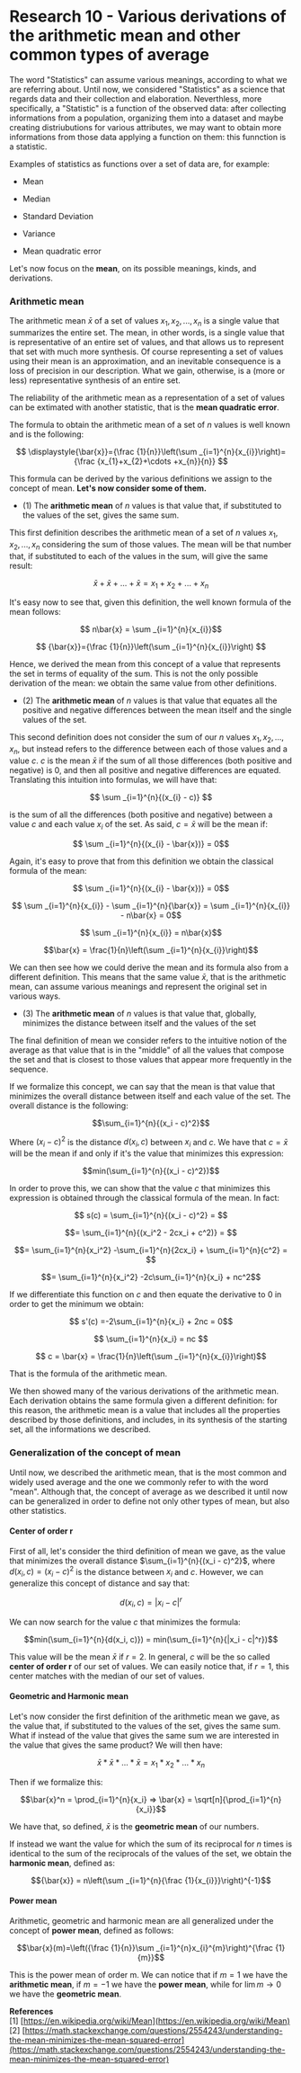 <script type="text/javascript" id="MathJax-script" async
  src="https://cdn.jsdelivr.net/npm/mathjax@3/es5/tex-mml-chtml.js">
</script>
<script>
  MathJax = {
    tex: {
      inlineMath: [['$', '$']]
    }
  };
</script>

# Research 10 - Various derivations of the arithmetic mean and other common types of average

The word "Statistics" can assume various meanings, according to what we are referring about. Until now, we considered "Statistics" as a science that regards data and their collection and elaboration. Neverthless, more specifically, a "Statistic" is a function of the observed data: after collecting informations from a population, organizing them into a dataset and maybe creating distriubutions for various attributes, we may want to obtain more informations from those data applying a function on them: this funnction is a statistic.

Examples of statistics as functions over a set of data are, for example:

- Mean

- Median

- Standard Deviation

- Variance

- Mean quadratic error

Let's now focus on the **mean**, on its possible meanings, kinds, and derivations.

### Arithmetic mean

The arithmetic mean $\bar{x}$ of a set of values $x_1, x_2, ... , x_n$ is a single value that summarizes the entire set. The mean, in other words, is a single value that is representative of an entire set of values, and that allows us to represent that set with much more synthesis. Of course representing a set of values using their mean is an approximation, and an inevitable consequence is a loss of precision in our description. What we gain, otherwise, is a (more or less) representative synthesis of an entire set.

The reliability of the arithmetic mean as a representation of a set of values can be extimated with another statistic, that is the **mean quadratic error**.

The formula to obtain the arithmetic mean of a set of $n$ values is well known and is the following:

$$ \displaystyle{\bar{x}}={\frac {1}{n}}\left(\sum _{i=1}^{n}{x_{i}}\right)={\frac {x_{1}+x_{2}+\cdots +x_{n}}{n}} $$

This formula can be derived by the various definitions we assign to the concept of mean. **Let's now consider some of them.**

- (1) The **arithmetic mean** of $n$ values is that value that, if substituted to the values of the set, gives the same sum.

This first definition describes the arithmetic mean of a set of $n$ values $x_1, x_2, ... , x_n$ considering the sum of those values. The mean will be that number that, if substituted to each of the values in the sum, will give the same result:

$$\bar{x} + \bar{x} + ... + \bar{x} = x_1 + x_2 + ... + x_n$$

It's easy now to see that, given this definition, the well known formula of the mean follows:

$$ n\bar{x} =  \sum _{i=1}^{n}{x_{i}}$$

$$ {\bar{x}}={\frac {1}{n}}\left(\sum _{i=1}^{n}{x_{i}}\right) $$

Hence, we derived the mean from this concept of a value that represents the set in terms of equality of the sum. This is not the only possible derivation of the mean: we obtain the same value from other definitions.

- (2) The **arithmetic mean** of $n$ values is that value that equates all the positive and negative differences between the mean itself and the single values of the set.

This second definition does not consider the sum of our $n$ values $x_1, x_2, ... , x_n$, but instead refers to the difference between each of those values and a value $c$. $c$ is the mean $\bar{x}$ if the sum of all those differences (both positive and negative) is $0$, and then all positive and negative differences are equated. Translating this intuition into formulas, we will have that:

$$ \sum _{i=1}^{n}{(x_{i} - c)} $$

is the sum of all the differences (both positive and negative) between a value $c$ and each value $x_i$ of the set. As said, $c = \bar{x}$ will be the mean if:

$$ \sum _{i=1}^{n}{(x_{i} - \bar{x})} = 0$$

Again, it's easy to prove that from this definition we obtain the classical formula of the mean:

$$ \sum _{i=1}^{n}{(x_{i} - \bar{x})} = 0$$

$$ \sum _{i=1}^{n}{x_{i}} - \sum _{i=1}^{n}{\bar{x}} = \sum _{i=1}^{n}{x_{i}} - n\bar{x} = 0$$

$$ \sum _{i=1}^{n}{x_{i}} = n\bar{x}$$

$$\bar{x} = \frac{1}{n}\left(\sum _{i=1}^{n}{x_{i}}\right)$$

We can then see how we could derive the mean and its formula also from a different definition. This means that the same value $\bar{x}$, that is the arithmetic mean, can assume various meanings and represent the original set in various ways.

- (3) The **arithmetic mean** of $n$ values is that value that, globally, minimizes the distance between itself and the values of the set

The final definition of mean we consider refers to the intuitive notion of the average as that value that is in the "middle" of all the values that compose the set and that is closest to those values that appear more frequently in the sequence.

If we formalize this concept, we can say that the mean is that value that minimizes the overall distance between itself and each value of the set. The overall distance is the following:

$$\sum_{i=1}^{n}{(x_i - c)^2}$$

Where $(x_i - c)^2$ is the distance $d(x_i, c)$ between $x_i$ and $c$. We have that $c = \bar{x}$ will be the mean if and only if it's the value that minimizes this expression:

$$min(\sum_{i=1}^{n}{(x_i - c)^2})$$

In order to prove this, we can show that the value $c$ that minimizes this expression is obtained through the classical formula of the mean. In fact:

$$ s(c) = \sum_{i=1}^{n}{(x_i - c)^2} = $$

$$= \sum_{i=1}^{n}{(x_i^2 - 2cx_i + c^2)} = $$

$$= \sum_{i=1}^{n}{x_i^2} -\sum_{i=1}^{n}{2cx_i} + \sum_{i=1}^{n}{c^2} = $$

$$= \sum_{i=1}^{n}{x_i^2} -2c\sum_{i=1}^{n}{x_i} + nc^2$$

If we differentiate this function on $c$ and then equate the derivative to $0$ in order to get the minimum we obtain:

$$ s'(c) =-2\sum_{i=1}^{n}{x_i} + 2nc = 0$$

$$ \sum_{i=1}^{n}{x_i} = nc $$

$$ c = \bar{x} = \frac{1}{n}\left(\sum _{i=1}^{n}{x_{i}}\right)$$

That is the formula of the arithmetic mean.

We then showed many of the various derivations of the arithmetic mean. Each derivation obtains the same formula given a different definition: for this reason, the arithmetic mean is a value that includes all the properties described by those definitions, and includes, in its synthesis of the starting set, all the informations we described.

### Generalization of the concept of mean

Until now, we described the arithmetic mean, that is the most common and widely used average and the one we commonly refer to with the word "mean". Although that, the concept of average as we described it until now can be generalized in order to define not only other types of mean, but also other statistics.

#### Center of order r

First of all, let's consider the third definition of mean we gave, as the value that minimizes the overall distance $\sum_{i=1}^{n}{(x_i - c)^2}$, where $d(x_i, c) = (x_i - c)^2$ is the distance between $x_i$ and $c$. However, we can generalize this concept of distance and say that:

$$d(x_i, c) = |x_i - c|^r$$

We can now search for the value $c$ that minimizes the formula:

$$min(\sum_{i=1}^{n}{d(x_i, c)}) = min(\sum_{i=1}^{n}{|x_i - c|^r})$$

This value will be the mean $\bar{x}$ if $r = 2$. In general, $c$ will be the so called **center of order r** of our set of values. We can easily notice that, if $r = 1$, this center matches with the median of our set of values.

#### Geometric and Harmonic mean

Let's now consider the first definition of the arithmetic mean we gave, as the value that, if substituted to the values of the set, gives the same sum. What if instead of the value that gives the same sum we are interested in the value that gives the same product? We will then have:

$$\bar{x} * \bar{x} * ... * \bar{x} = x_1 * x_2 * ... * x_n$$

Then if we formalize this:

$$\bar{x}^n = \prod_{i=1}^{n}{x_i} => \bar{x} = \sqrt[n]{\prod_{i=1}^{n}{x_i}}$$

We have that, so defined, $\bar{x}$ is the **geometric mean** of our numbers.

If instead we want the value for which the sum of its reciprocal for $n$ times is identical to the sum of the reciprocals of the values of the set, we obtain the **harmonic mean**, defined as:

$${\bar{x}} = n\left(\sum _{i=1}^{n}{\frac {1}{x_{i}}}\right)^{-1}$$

#### Power mean

Arithmetic, geometric and harmonic mean are all generalized under the concept of **power mean**, defined as follows:

$$\bar{x}(m)=\left({\frac {1}{n}}\sum _{i=1}^{n}x_{i}^{m}\right)^{\frac {1}{m}}$$

This is the power mean of order m. We can notice that if $m = 1$ we have the **arithmetic mean**, if $m = -1$ we have the **power mean**, while for $\lim{m \to 0}$ we have the **geometric mean**.

**References** \
[1] [https://en.wikipedia.org/wiki/Mean](https://en.wikipedia.org/wiki/Mean)
[2] [https://math.stackexchange.com/questions/2554243/understanding-the-mean-minimizes-the-mean-squared-error](https://math.stackexchange.com/questions/2554243/understanding-the-mean-minimizes-the-mean-squared-error)
